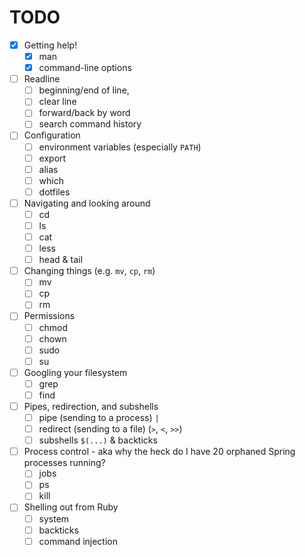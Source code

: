 # TODO

- [x] Getting help!
  - [x] man
  - [x] command-line options
- [ ] Readline
  - [ ] beginning/end of line,
  - [ ] clear line
  - [ ] forward/back by word
  - [ ] search command history
- [ ] Configuration
  - [ ] environment variables (especially `PATH`)
  - [ ] export
  - [ ] alias
  - [ ] which
  - [ ] dotfiles
- [ ] Navigating and looking around
  - [ ] cd
  - [ ] ls
  - [ ] cat
  - [ ] less
  - [ ] head & tail
- [ ] Changing things (e.g. `mv`, `cp`, `rm`)
  - [ ] mv
  - [ ] cp
  - [ ] rm
- [ ] Permissions
  - [ ] chmod
  - [ ] chown
  - [ ] sudo
  - [ ] su
- [ ] Googling your filesystem
  - [ ] grep
  - [ ] find
- [ ] Pipes, redirection, and subshells
  - [ ] pipe (sending to a process) `|`
  - [ ] redirect (sending to a file) (`>`, `<`, `>>`)
  - [ ] subshells `$(...)` & backticks
- [ ] Process control - aka why the heck do I have 20 orphaned Spring processes running?
  - [ ] jobs
  - [ ] ps
  - [ ] kill
- [ ] Shelling out from Ruby
  - [ ] system
  - [ ] backticks
  - [ ] command injection
